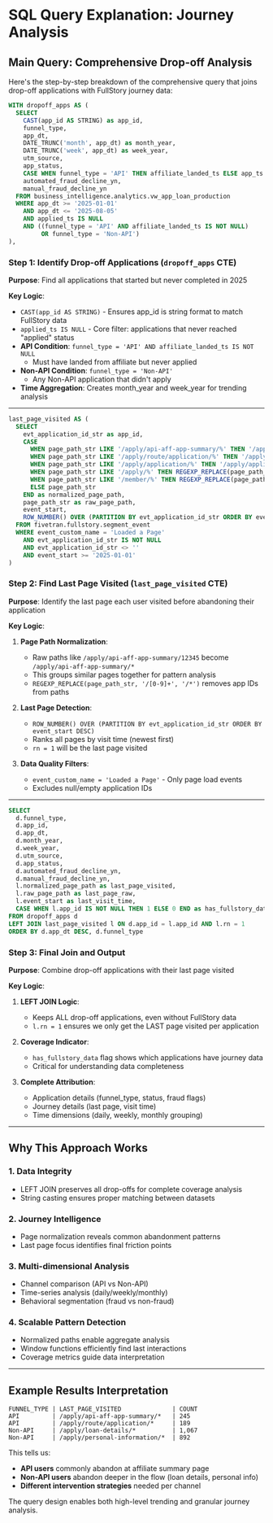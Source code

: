 # SQL Query Explanation: Journey Analysis

## Main Query: Comprehensive Drop-off Analysis

Here's the step-by-step breakdown of the comprehensive query that joins drop-off applications with FullStory journey data:

```sql
WITH dropoff_apps AS (
  SELECT 
    CAST(app_id AS STRING) as app_id,
    funnel_type,
    app_dt,
    DATE_TRUNC('month', app_dt) as month_year,
    DATE_TRUNC('week', app_dt) as week_year,
    utm_source,
    app_status,
    CASE WHEN funnel_type = 'API' THEN affiliate_landed_ts ELSE app_ts END as started_ts,
    automated_fraud_decline_yn,
    manual_fraud_decline_yn
  FROM business_intelligence.analytics.vw_app_loan_production
  WHERE app_dt >= '2025-01-01' 
    AND app_dt <= '2025-08-05'
    AND applied_ts IS NULL
    AND ((funnel_type = 'API' AND affiliate_landed_ts IS NOT NULL) 
         OR funnel_type = 'Non-API')
),
```

### Step 1: Identify Drop-off Applications (`dropoff_apps` CTE)

**Purpose**: Find all applications that started but never completed in 2025

**Key Logic**:
- `CAST(app_id AS STRING)` - Ensures app_id is string format to match FullStory data
- `applied_ts IS NULL` - Core filter: applications that never reached "applied" status
- **API Condition**: `funnel_type = 'API' AND affiliate_landed_ts IS NOT NULL`
  - Must have landed from affiliate but never applied
- **Non-API Condition**: `funnel_type = 'Non-API'`
  - Any Non-API application that didn't apply
- **Time Aggregation**: Creates month_year and week_year for trending analysis

---

```sql
last_page_visited AS (
  SELECT 
    evt_application_id_str as app_id,
    CASE 
      WHEN page_path_str LIKE '/apply/api-aff-app-summary/%' THEN '/apply/api-aff-app-summary/*'
      WHEN page_path_str LIKE '/apply/route/application/%' THEN '/apply/route/application/*'
      WHEN page_path_str LIKE '/apply/application/%' THEN '/apply/application/*'
      WHEN page_path_str LIKE '/apply/%' THEN REGEXP_REPLACE(page_path_str, '/[0-9]+', '/*')
      WHEN page_path_str LIKE '/member/%' THEN REGEXP_REPLACE(page_path_str, '/[0-9]+', '/*')
      ELSE page_path_str
    END as normalized_page_path,
    page_path_str as raw_page_path,
    event_start,
    ROW_NUMBER() OVER (PARTITION BY evt_application_id_str ORDER BY event_start DESC) as rn
  FROM fivetran.fullstory.segment_event
  WHERE event_custom_name = 'Loaded a Page'
    AND evt_application_id_str IS NOT NULL
    AND evt_application_id_str <> ''
    AND event_start >= '2025-01-01'
)
```

### Step 2: Find Last Page Visited (`last_page_visited` CTE)

**Purpose**: Identify the last page each user visited before abandoning their application

**Key Logic**:

1. **Page Path Normalization**:
   - Raw paths like `/apply/api-aff-app-summary/12345` become `/apply/api-aff-app-summary/*`
   - This groups similar pages together for pattern analysis
   - `REGEXP_REPLACE(page_path_str, '/[0-9]+', '/*')` removes app IDs from paths

2. **Last Page Detection**:
   - `ROW_NUMBER() OVER (PARTITION BY evt_application_id_str ORDER BY event_start DESC)` 
   - Ranks all pages by visit time (newest first)
   - `rn = 1` will be the last page visited

3. **Data Quality Filters**:
   - `event_custom_name = 'Loaded a Page'` - Only page load events
   - Excludes null/empty application IDs

---

```sql
SELECT 
  d.funnel_type,
  d.app_id,
  d.app_dt,
  d.month_year,
  d.week_year,
  d.utm_source,
  d.app_status,
  d.automated_fraud_decline_yn,
  d.manual_fraud_decline_yn,
  l.normalized_page_path as last_page_visited,
  l.raw_page_path as last_page_raw,
  l.event_start as last_visit_time,
  CASE WHEN l.app_id IS NOT NULL THEN 1 ELSE 0 END as has_fullstory_data
FROM dropoff_apps d
LEFT JOIN last_page_visited l ON d.app_id = l.app_id AND l.rn = 1
ORDER BY d.app_dt DESC, d.funnel_type
```

### Step 3: Final Join and Output

**Purpose**: Combine drop-off applications with their last page visited

**Key Logic**:

1. **LEFT JOIN Logic**:
   - Keeps ALL drop-off applications, even without FullStory data
   - `l.rn = 1` ensures we only get the LAST page visited per application

2. **Coverage Indicator**:
   - `has_fullstory_data` flag shows which applications have journey data
   - Critical for understanding data completeness

3. **Complete Attribution**:
   - Application details (funnel_type, status, fraud flags)
   - Journey details (last page, visit time)
   - Time dimensions (daily, weekly, monthly grouping)

---

## Why This Approach Works

### 1. **Data Integrity**
- LEFT JOIN preserves all drop-offs for complete coverage analysis
- String casting ensures proper matching between datasets

### 2. **Journey Intelligence** 
- Page normalization reveals common abandonment patterns
- Last page focus identifies final friction points

### 3. **Multi-dimensional Analysis**
- Channel comparison (API vs Non-API)
- Time-series analysis (daily/weekly/monthly)
- Behavioral segmentation (fraud vs non-fraud)

### 4. **Scalable Pattern Detection**
- Normalized paths enable aggregate analysis
- Window functions efficiently find last interactions
- Coverage metrics guide data interpretation

---

## Example Results Interpretation

```
FUNNEL_TYPE | LAST_PAGE_VISITED              | COUNT
API         | /apply/api-aff-app-summary/*   | 245
API         | /apply/route/application/*     | 189  
Non-API     | /apply/loan-details/*          | 1,067
Non-API     | /apply/personal-information/*  | 892
```

This tells us:
- **API users** commonly abandon at affiliate summary page
- **Non-API users** abandon deeper in the flow (loan details, personal info)
- **Different intervention strategies** needed per channel

The query design enables both high-level trending and granular journey analysis.
